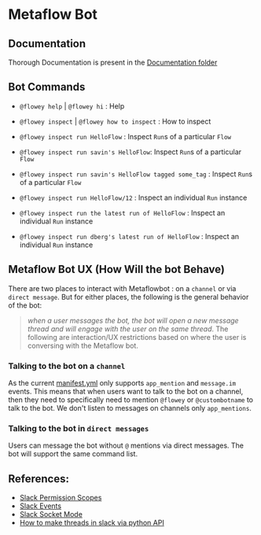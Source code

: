 # Metaflow Bot

## Documentation
Thorough Documentation is present in the [Documentation folder](./Docs)
## Bot Commands

- `@flowey help` | `@flowey hi` : Help

- `@flowey inspect` | `@flowey how to inspect` : How to inspect

- `@flowey inspect run HelloFlow` : Inspect `Run`s of a particular `Flow`

- `@flowey inspect run savin's HelloFlow`: Inspect `Run`s of a particular `Flow`

- `@flowey inspect run savin's HelloFlow tagged some_tag` : Inspect `Run`s of a particular `Flow`

- `@flowey inspect run HelloFlow/12` : Inspect an individual `Run` instance

- `@flowey inspect run the latest run of HelloFlow` : Inspect an individual `Run` instance

- `@flowey inspect run dberg's latest run of HelloFlow` : Inspect an individual `Run` instance


## Metaflow Bot UX (How Will the bot Behave)

There are two places to interact with Metaflowbot : on a `channel` or via `direct message`. But for either places, the following is the general behavior of the bot:
> *when a user messages the bot, the bot will open a new message thread and will engage with the user on the same thread*.
The following are interaction/UX restrictions based on where the user is conversing with the Metaflow bot.
### Talking to the bot on a `channel`

As the current [manifest.yml](../manifest.yml) only supports `app_mention` and `message.im` events. This means that when users want to talk to the bot on a channel, then they need to specifically need to mention `@flowey` or `@custombotname` to talk to the bot. We don't listen to messages on channels only `app_mentions`.

### Talking to the bot in `direct messages`

Users can message the bot without `@` mentions via direct messages. The bot will support the same command list.

## References:

- [Slack Permission Scopes](https://api.slack.com/scopes)
- [Slack Events](https://api.slack.com/events)
- [Slack Socket Mode](https://slack.dev/python-slack-sdk/socket-mode/index.html#socketmodeclient)
- [How to make threads in slack via python API](https://slack.dev/python-slack-sdk/web/index.html)
